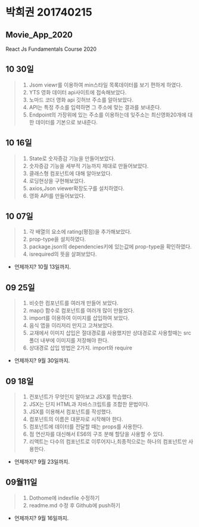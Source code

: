 # 박희권 201740215
## Movie_App_2020

React Js Fundamentals Course 2020

## 10 30일
>1. Jsom viewr를 이용하여 min스타일 목록데이터를 보기 편하게 하였다.
>2. YTS 영화 데이터 api사이트에 접속해보았다.
>3. 노마드 코더 영화 api 깃허브 주소를 알아보았다.
>4. API는 특정 주소를 입력하면 그 주소에 맞는 결과를 보내준다.
>5. Endpoint의 가장위에 있는 주소를 이용하는데 잊주소는 최신영화20개에 대한 데이터를 기본으로 보내준다.




## 10 16일
>1. State로 숫자증감 기능을 만들어보았다.
>2. 숫자증감 기능을 세부적 기능까지 제대로 만들어보았다.
>3. 클래스형 컴포넌트에 대해 알아보았다.
>4. 로딩현상을 구현해보았다.
>5. axios,Json viewer확장도구를 설치하였다.
>6. 영화 API를 만들어보았다.



## 10 07일
>1. 각 배열의 요소에 rating(평점)을 추가해보았다.
>2. prop-type을 설치하였다.
>3. package.json의 dependencies키에 있는값에 prop-type을 확인하였다.
>4. isrequired의 뜻을 살펴보았다.
* 언제까지? 10월 13일까지.


## 09 25일
>1. 비슷한 컴포넌트를 여러개 만들어 보았다.
>2. map() 함수로 컴포넌트를 여러개 많이 만들었다.
>3. import를 이용하여 이미지를 삽입하여 보았다.
>4. 음식 앱을 이리저리 만지고 고쳐보았다.
>5. 교재에서 이미지 삽입은 절대경로를 사용했지만 상대경로로 사용할때는 src폴더 내부에 이미지를 저장해야 한다.
>6. 상대경로 삽입 방법은 2가지. import와 require
* 언제까지? 9월 30일까지.


## 09 18일
>1. 컨포넌트가 무엇인지 알아보고 JSX를 학습했다.
>2. JSX는 단지 HTML과 자바스크립트를 조합한 문법이다.
>3. JSX를 이용해서 컴포넌트를 작성했다.
>4. 컴포넌트의 이름은 대문자로 시작해야 한다.
>5. 컴포넌트에 데이터를 전달할 때는 props를 사용한다.
>6. 점 연산자를 대신해서 ES6의 구조 분해 할당을 사용할 수 있다.
>7. 리액트는 다수의 컴포넌트로 이루어지나,최종적으로는 하나의 컴포넌트만 사용한다.
* 언제까지? 9월 23일까지.


## 09월11일
>1. Dothome에 indexfile 수정하기
>2. readme.md 수정 후 Github에 push하기
* 언제까지? 9월 16일까지.